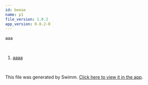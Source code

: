 ```yaml
---
id: beeaa
name: p1
file_version: 1.0.2
app_version: 0.8.2-0
---
```


<!-- Intro - Do not remove this comment -->
aaa

<br/>

<!-- Steps - Do not remove this comment -->
1. [aaaa](aaaa.uku2o.sw.md)


<br/>

This file was generated by Swimm. [Click here to view it in the app](http://localhost:5000/repos/Z2l0aHViJTNBJTNBdDElM0ElM0FlcmFuLXN3aW1t/docs/beeaa).